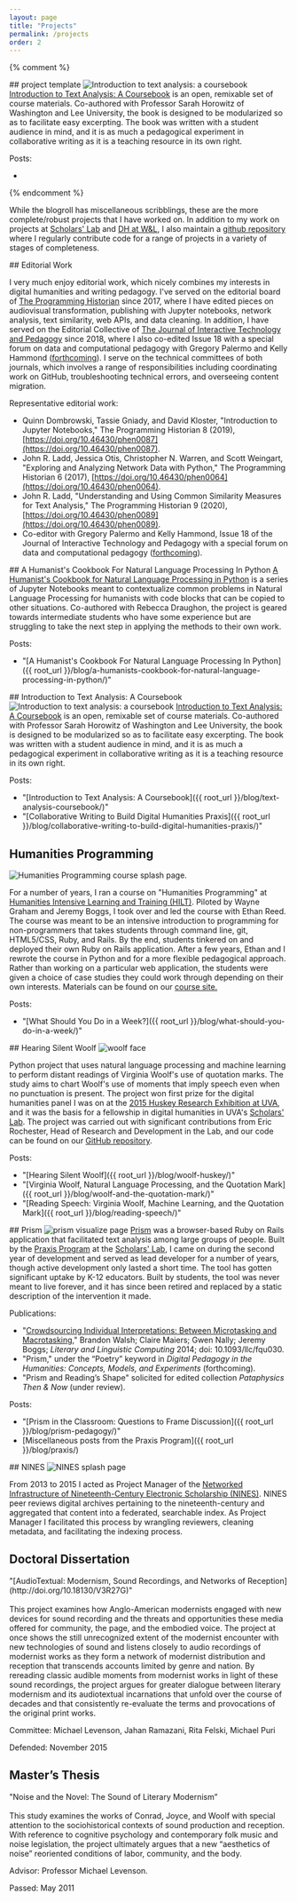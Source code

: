 ```yaml
---
layout: page
title: "Projects"
permalink: /projects
order: 2
---
```


{% comment %}

<div class="divider"></div>
## project template
<img class="mid right" src="{{ root_url }}/assets/images/coursebook.png" alt="Introduction to text analysis: a coursebook">
<a href="http://walshbr.com/textanalysiscoursebook/">Introduction to Text Analysis: A Coursebook</a> is an open, remixable set of course materials. Co-authored with Professor Sarah Horowitz of Washington and Lee University, the book is designed to be modularized so as to facilitate easy excerpting. The book was written with a student audience in mind, and it is as much a pedagogical experiment in collaborative writing as it is a teaching resource in its own right. 

Posts:

* 
{% endcomment %}

While the blogroll has miscellaneous scribblings, these are the more complete/robust projects that I have worked on. In addition to my work on projects at <a href="http://scholarslab.org">Scholars' Lab</a> and <a href="https://digitalhumanities.wlu.edu">DH at W&L</a>, I also maintain a <a href="https://www.github.com/walshbr">github repository</a> where I regularly contribute code for a range of projects in a variety of stages of completeness.


<div class="divider"></div>
## Editorial Work

I very much enjoy editorial work, which nicely combines my interests in digital humanities and writing pedagogy. I've served on the editorial board of [The Programming Historian](http://programminghistorian.org/) since 2017, where I have edited pieces on audiovisual transformation, publishing with Jupyter notebooks, network analysis, text similarity, web APIs, and data cleaning. In addition, I have served on the Editorial Collective of [The Journal of Interactive Technology and Pedagogy](https://jitp.commons.gc.cuny.edu/) since 2018, where I also co-edited Issue 18 with a special forum on data and computational pedagogy with Gregory Palermo and Kelly Hammond ([forthcoming](https://jitp.commons.gc.cuny.edu/call-for-submissions/)). I serve on the technical committees of both journals, which involves a range of responsibilities including coordinating work on GitHub, troubleshooting technical errors, and overseeing content migration.  

Representative editorial work:
* Quinn Dombrowski, Tassie Gniady, and David Kloster, "Introduction to Jupyter Notebooks," The Programming Historian 8 (2019), [https://doi.org/10.46430/phen0087](https://doi.org/10.46430/phen0087).
* John R. Ladd, Jessica Otis, Christopher N. Warren, and Scott Weingart, "Exploring and Analyzing Network Data with Python," The Programming Historian 6 (2017), [https://doi.org/10.46430/phen0064](https://doi.org/10.46430/phen0064).
* John R. Ladd, "Understanding and Using Common Similarity Measures for Text Analysis," The Programming Historian 9 (2020), [https://doi.org/10.46430/phen0089](https://doi.org/10.46430/phen0089).
* Co-editor with Gregory Palermo and Kelly Hammond, Issue 18 of the Journal of Interactive Technology and Pedagogy with a special forum on data and computational pedagogy ([forthcoming](https://jitp.commons.gc.cuny.edu/call-for-submissions/)).

<div class="divider"></div>
## A Humanist's Cookbook For Natural Language Processing In Python
<a href="https://github.com/walshbr/humanists-nlp-cookbook/blob/release/toc.ipynb">A Humanist's Cookbook for Natural Language Processing in Python</a> is a series of Jupyter Notebooks meant to contextualize common problems in Natural Language Processing for humanists with code blocks that can be copied to other situations. Co-authored with Rebecca Draughon, the project is geared towards intermediate students who have some experience but are struggling to take the next step in applying the methods to their own work.

Posts:

* "[A Humanist's Cookbook For Natural Language Processing In Python]({{ root_url }}/blog/a-humanists-cookbook-for-natural-language-processing-in-python/)"

<div class="divider"></div>
## Introduction to Text Analysis: A Coursebook
<img class="mid right" src="{{ root_url }}/assets/images/coursebook.png" alt="Introduction to text analysis: a coursebook">
<a href="http://walshbr.com/textanalysiscoursebook/">Introduction to Text Analysis: A Coursebook</a> is an open, remixable set of course materials. Co-authored with Professor Sarah Horowitz of Washington and Lee University, the book is designed to be modularized so as to facilitate easy excerpting. The book was written with a student audience in mind, and it is as much a pedagogical experiment in collaborative writing as it is a teaching resource in its own right. 

Posts:

* "[Introduction to Text Analysis: A Coursebook]({{ root_url }}/blog/text-analysis-coursebook/)"
* "[Collaborative Writing to Build Digital Humanities Praxis]({{ root_url }}/blog/collaborative-writing-to-build-digital-humanities-praxis/)"

<div class="divider"></div>

## Humanities Programming
<img class="mid right" src="{{ root_url }}/assets/images/humanities_programming.png" alt="Humanities Programming course splash page.">

For a number of years, I ran a course on "Humanities Programming" at <a href="https://dhtraining.org/">Humanities Intensive Learning and Training (HILT)</a>. Piloted by Wayne Graham and Jeremy Boggs, I took over and led the course with Ethan Reed. The course was meant to be an intensive introduction to programming for non-programmers that takes students through command line, git, HTML5/CSS, Ruby, and Rails. By the end, students tinkered on and deployed their own Ruby on Rails application. After a few years, Ethan and I rewrote the course in Python and for a more flexible pedagogical approach. Rather than working on a particular web application, the students were given a choice of case studies they could work through depending on their own interests. Materials can be found on our <a href="https://humanitiesprogramming.github.io">course site.</a>

Posts:

* "[What Should You Do in a Week?]({{ root_url }}/blog/what-should-you-do-in-a-week/)"


<div class="divider"></div>
## Hearing Silent Woolf

<img class="small right" src="{{ root_url }}/assets/images/woolf.jpg" alt="woolf face">

Python project that uses natural language processing and machine learning to perform distant readings of Virginia Woolf's use of quotation marks. The study aims to chart Woolf's use of moments that imply speech even when no punctuation is present. The project won first prize for the digital humanities panel I was on at the <a href="http://gradcouncil.com/2015-sessions/">2015 Huskey Research Exhibition at UVA</a>, and it was the basis for a fellowship in digital humanities in UVA's <a href="http://scholarslab.org">Scholars' Lab</a>. The project was carried out with significant contributions from Eric Rochester, Head of Research and Development in the Lab, and our code can be found on our <a href="https://www.github.com/walshbr/woolf">GitHub repository</a>.

Posts:

* "[Hearing Silent Woolf]({{ root_url }}/blog/woolf-huskey/)"
* "[Virginia Woolf, Natural Language Processing, and the Quotation Mark]({{ root_url }}/blog/woolf-and-the-quotation-mark/)"
* "[Reading Speech: Virginia Woolf, Machine Learning, and the Quotation Mark]({{ root_url }}/blog/reading-speech/)"

<div class="divider"></div>
## Prism
<img class="mid right" src="{{ root_url }}/assets/images/digital-projects/prism.png" alt="prism visualize page">
<a href="http://prism.scholarslab.org">Prism</a> was a browser-based Ruby on Rails application that facilitated text analysis among large groups of people. Built by the <a href="http://praxis.scholarslab.org">Praxis Program</a> at the <a href="http://scholarslab.org">Scholars' Lab</a>, I came on during the second year of development and served as lead developer for a number of years, though active development only lasted a short time. The tool has gotten significant uptake by K-12 educators. Built by students, the tool was never meant to live forever, and it has since been retired and replaced by a static description of the intervention it made. 


Publications:

* "[Crowdsourcing Individual Interpretations: Between Microtasking and Macrotasking](http://llc.oxfordjournals.org/content/29/3/379)," Brandon Walsh; Claire Maiers; Gwen Nally; Jeremy Boggs; *Literary and Linguistic Computing* 2014; doi: 10.1093/llc/fqu030.
* "Prism," under the “Poetry” keyword in *Digital Pedagogy in the Humanities: Concepts, Models, and Experiments* (forthcoming).
* "Prism and Reading’s Shape" solicited for edited collection <i>Pataphysics Then &amp; Now</i> (under review).

Posts:

* "[Prism in the Classroom: Questions to Frame Discussion]({{ root_url }}/blog/prism-pedagogy/)"
* [Miscellaneous posts from the Praxis Program]({{ root_url }}/blog/praxis/)

<div class="divider"></div>
## NINES
<img class="mid right" src="{{ root_url }}/assets/images/nines.png" alt="NINES splash page">

From 2013 to 2015 I acted as Project Manager of the <a href="http://www.nines.org">Networked Infrastructure of Nineteenth-Century Electronic Scholarship (NINES)</a>. NINES peer reviews digital archives pertaining to the nineteenth-century and aggregated that content into a federated, searchable index. As Project Manager I facilitated this process by wrangling reviewers, cleaning metadata, and facilitating the indexing process.

<div class="divider"></div>

<h2>Doctoral Dissertation</h2>
"[AudioTextual: Modernism, Sound Recordings, and Networks of Reception](http://doi.org/10.18130/V3R27G)"<br><br>
This project examines how Anglo-American modernists engaged with new devices for sound recording and the threats and opportunities these media offered for community, the page, and the embodied voice. The project at once shows the still unrecognized extent of the modernist encounter with new technologies of sound and listens closely to audio recordings of modernist works as they form a network of modernist distribution and reception that transcends accounts limited by genre and nation. By rereading classic audible moments from modernist works in light of these sound recordings, the project argues for greater dialogue between literary modernism and its audiotextual incarnations that unfold over the course of decades and that consistently re-evaluate the terms and provocations of the original print works.

Committee: Michael Levenson, Jahan Ramazani, Rita Felski, Michael Puri

Defended: November 2015
<div class="divider"></div>

<h2>Master’s Thesis</h2>
"Noise and the Novel: The Sound of Literary Modernism”<br><br>
This study examines the works of Conrad, Joyce, and Woolf with special attention to the sociohistorical contexts of sound production and reception. With reference to cognitive psychology and contemporary folk music and noise legislation, the project ultimately argues that a new “aesthetics of noise” reoriented conditions of labor, community, and the body.

Advisor: Professor Michael Levenson.

Passed: May 2011
